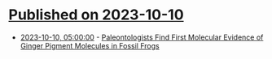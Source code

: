 # [Published on 2023-10-10](index.md)

* [2023-10-10, 05:00:00](https://soylentnews.org/article.pl?sid=23/10/09/0254201&from=rss) - [Paleontologists Find First Molecular Evidence of Ginger Pigment Molecules in Fossil Frogs](https://soylentnews.org/article.pl?sid=23/10/09/0254201&from=rss)
